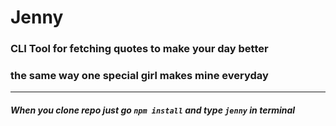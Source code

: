 # Jenny
### CLI Tool for fetching quotes to make your day better
### the same way one special girl makes mine everyday
***
##### When you clone repo just go `npm install` and type `jenny` in terminal

